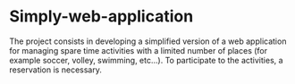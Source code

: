 # Simply-web-application
The project consists in developing a simplified version of a web application for managing spare time activities with a limited number of places (for example soccer, volley, swimming, etc...). To participate to the activities, a reservation is necessary.
